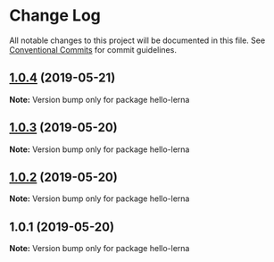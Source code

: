 # Change Log

All notable changes to this project will be documented in this file.
See [Conventional Commits](https://conventionalcommits.org) for commit guidelines.

## [1.0.4](https://github.com/vmatsumura/hello-lerna/compare/v1.0.3...v1.0.4) (2019-05-21)

**Note:** Version bump only for package hello-lerna





## [1.0.3](https://github.com/vmatsumura/hello-lerna/compare/v1.0.2...v1.0.3) (2019-05-20)

**Note:** Version bump only for package hello-lerna





## [1.0.2](https://github.com/vmatsumura/hello-lerna/compare/v1.0.1...v1.0.2) (2019-05-20)

**Note:** Version bump only for package hello-lerna





## 1.0.1 (2019-05-20)

**Note:** Version bump only for package hello-lerna
